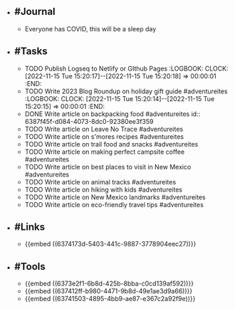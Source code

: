 - ## #Journal
	- Everyone has COVID, this will be a sleep day
- ## #Tasks
	- TODO Publish Logseq to Netlify or GIthub Pages
	  :LOGBOOK:
	  CLOCK: [2022-11-15 Tue 15:20:17]--[2022-11-15 Tue 15:20:18] =>  00:00:01
	  :END:
	- TODO Write 2023 Blog Roundup on holiday gift guide #adventureites
	  :LOGBOOK:
	  CLOCK: [2022-11-15 Tue 15:20:14]--[2022-11-15 Tue 15:20:15] =>  00:00:01
	  :END:
	- DONE Write article on backpacking food #adventureites
	  id:: 6387f45f-d084-4073-8dc0-92380ee3f359
	- TODO Write article on Leave No Trace #adventureites
	- TODO Write article on s'mores recipes #adventureites
	- TODO Write article on trail food and snacks #adventureites
	- TODO Write article on making perfect campsite coffee #adventureites
	- TODO Write article on best places to visit in New Mexico #adventureites
	- TODO Write article on animal tracks #adventureites
	- TODO Write article on hiking with kids #adventureites
	- TODO Write article on New Mexico landmarks #adventureites
	- TODO Write article on eco-friendly travel tips #adventureites
- ## #Links
	- {{embed ((6374173d-5403-441c-9887-3778904eec27))}}
- ## #Tools
	- {{embed ((6373e2f1-6b8d-425b-8bba-c0cd139af592))}}
	- {{embed ((637412ff-b980-4471-9b8d-49e1ae3d9a66))}}
	- {{embed ((63741503-4895-4bb9-ae87-e367c2a92f9e))}}